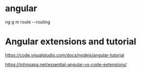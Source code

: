 
# angular 

ng g m route --routing


# Angular extensions and tutorial

https://code.visualstudio.com/docs/nodejs/angular-tutorial

https://johnpapa.net/essential-angular-vs-code-extensions/

